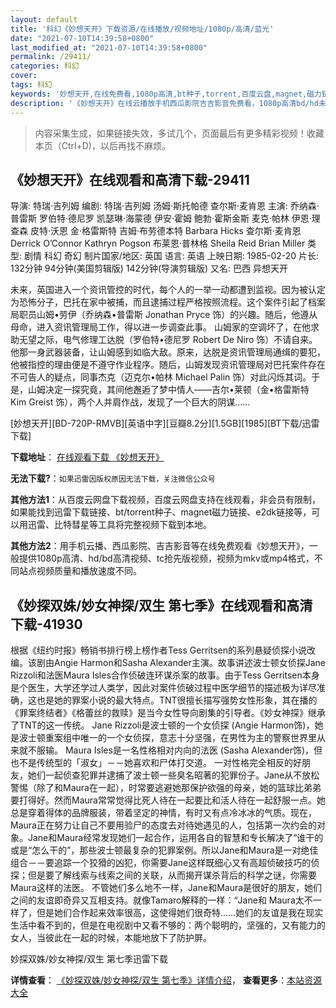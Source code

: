 ```yaml
---
layout: default
title: '科幻《妙想天开》下载资源/在线播放/视频地址/1080p/高清/蓝光'
date: "2021-07-10T14:39:58+0800"
last_modified_at: "2021-07-10T14:39:58+0800"
permalink: /29411/
categories: 科幻
cover:
tags: 科幻
keywords: '妙想天开,在线免费看,1080p高清,bt种子,torrent,百度云盘,magnet,磁力链,迅雷下载资源'
description: '《妙想天开》在线云播放手机西瓜影院吉吉影音免费看，1080p高清bd/hd未删减完整版和tc抢先枪版，mkv/mp4格式，附带bt/torrent种子、magnet/磁力链、百度云盘、网盘资源迅雷下载链接'
---
```


>内容采集生成，如果链接失效，多试几个，页面最后有更多精彩视频！收藏本页（Ctrl+D)，以后再找不麻烦。


## 《妙想天开》在线观看和高清下载-29411

导演: 特瑞·吉列姆 编剧: 特瑞·吉列姆 汤姆·斯托帕德 查尔斯·麦肯恩 主演: 乔纳森·普雷斯 罗伯特·德尼罗 凯瑟琳·海蒙德 伊安·霍姆 鲍勃·霍斯金斯 麦克·帕林 伊恩·理查森 皮特·沃恩 金·格雷斯特 吉姆·布劳德本特 Barbara Hicks 查尔斯·麦肯恩 Derrick O’Connor Kathryn Pogson 布莱恩·普林格 Sheila Reid Brian Miller 类型: 剧情 科幻 奇幻 制片国家/地区: 英国 语言: 英语 上映日期: 1985-02-20 片长: 132分钟 94分钟(美国剪辑版) 142分钟(导演剪辑版) 又名: 巴西 异想天开

未来，英国进入一个资讯管控的时代，每个人的一举一动都遭到监视。因为被认定为恐怖分子，巴托在家中被捕，而且逮捕过程严格按照流程。这个案件引起了档案局职员山姆•劳伊（乔纳森•普雷斯 Jonathan Pryce 饰）的兴趣。随后，他遵从母命，进入资讯管理局工作，得以进一步调查此事。 山姆家的空调坏了，在他求助无望之际，电气修理工达脱（罗伯特•德尼罗 Robert De Niro 饰）不请自来。他那一身武器装备，让山姆感到如临大敌。原来，达脱是资讯管理局通缉的要犯，他被指控的理由便是不遵守作业程序。随后，山姆发现资讯管理局对巴托案件存在不可告人的疑点，同事杰克（迈克尔•帕林 Michael Palin 饰）对此闪烁其词。于是，山姆决定一探究竟，其间他邂逅了梦中情人——吉尔•莱顿（金•格雷斯特 Kim Greist 饰），两个人并肩作战，发现了一个巨大的阴谋……


[妙想天开][BD-720P-RMVB][英语中字][豆瓣8.2分][1.5GB][1985][BT下载/迅雷下载]

**下载地址**： [在线观看下载 《妙想天开》](https://www.btdx8.com/torrent/brazil_1985.html) 


**无法下载?**：`如果迅雷因版权原因无法下载，关注微信公众号 `

**其他方法1**：从百度云网盘下载视频，百度云网盘支持在线观看，非会员有限制，如果能找到迅雷下载链接、bt/torrent种子、magnet磁力链接、e2dk链接等，可以用迅雷、比特彗星等工具将完整视频下载到本地。

**其他方法2**：用手机云播、西瓜影院、吉吉影音等在线免费观看《妙想天开》，一般提供1080p高清、hd/bd高清视频、tc抢先版视频，视频为mkv或mp4格式，不同站点视频质量和播放速度不同。


## 《妙探双姝/妙女神探/双生 第七季》在线观看和高清下载-41930

根据《纽约时报》畅销书排行榜上榜作者Tess Gerritsen的系列悬疑侦探小说改编。该剧由Angie Harmon和Sasha Alexander主演。故事讲述波士顿女侦探Jane Rizzoli和法医Maura Isles合作侦破连环谋杀案的故事。由于Tess Gerritsen本身是个医生，大学还学过人类学，因此对案件侦破过程中医学细节的描述极为详尽准确，这也是她的罪案小说的最大特点。TNT很擅长描写强势女性形象，其在播的《罪案终结者》《格蕾丝的救赎》是当今女性导向剧集的引导者。《妙女神探》继承了TNT的这一传统。 Jane Rizzoli是波士顿的一个女侦探 (Angie Harmon饰)，她是波士顿重案组中唯一的一个女侦探，意志十分坚强，在男性为主的警察世界里从来就不服输。 Maura Isles是一名性格相对内向的法医 (Sasha Alexander饰)，但也不是传统型的「淑女」－－她喜欢和尸体打交道。 一对性格完全相反的好朋友，她们一起侦查犯罪并逮捕了波士顿一些臭名昭著的犯罪份子。Jane从不放松警惕（除了和Maura在一起），时常要逃避她那保护欲强的母亲，她的篮球比弟弟要打得好。然而Maura常常觉得比死人待在一起要比和活人待在一起舒服一点。她总是穿着得体的品牌服装，带着坚定的神情，有时又有点冷冰冰的气质。现在，Maura正在努力让自己不要用验尸的态度去对待她遇见的人，包括第一次约会的对象。Jane和Maura经常发现她们一起合作，运用各自的智慧和专长解决了&ldquo;谁干的或是&ldquo;怎么干的”，那些波士顿最复杂的犯罪案例。所以Jane和Maura是一对绝佳组合－－要追踪一个狡猾的凶犯，你需要Jane这样既细心又有高超侦破技巧的侦探；但是要了解线索与线索之间的关联，从而揭开谋杀背后的科学之谜，你需要Maura这样的法医。 不管她们多么地不一样，Jane和Maura是很好的朋友，她们之间的友谊即奇异又互相支持。就像Tamaro解释的一样：“Jane和 Maura太不一样了，但是她们合作起来效率很高，这使得她们很奇特……她们的友谊是我在现实生活中看不到的，但是在电视剧中又看不够的：两个聪明的，坚强的，又有能力的女人，当彼此在一起的时候，本能地放下了防护屏。


妙探双姝/妙女神探/双生 第七季迅雷下载

**详情查看**： [《妙探双姝/妙女神探/双生 第七季》详情介绍](/movie/41930/)， **查看更多**：[本站资源大全](/movie/t/all/)


